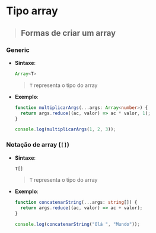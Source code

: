 # Tipo array

> ## **Formas de criar um array**

### **Generic**

- **Sintaxe**:

  ```ts
  Array<T>
  ```

  > `T` representa o tipo do array

- **Exemplo**:

  ```ts
  function multiplicarArgs(...args: Array<number>) {
    return args.reduce((ac, valor) => ac * valor, 1);
  }

  console.log(multiplicarArgs(1, 2, 3));
  ```

### **Notação de array (`[]`)**

- **Sintaxe**:

  ```ts
  T[]
  ```

  > `T` representa o tipo do array

- **Exemplo**:

  ```ts
  function concatenarString(...args: string[]) {
    return args.reduce((ac, valor) => ac + valor);
  }

  console.log(concatenarString("Olá ", "Mundo"));
  ```
